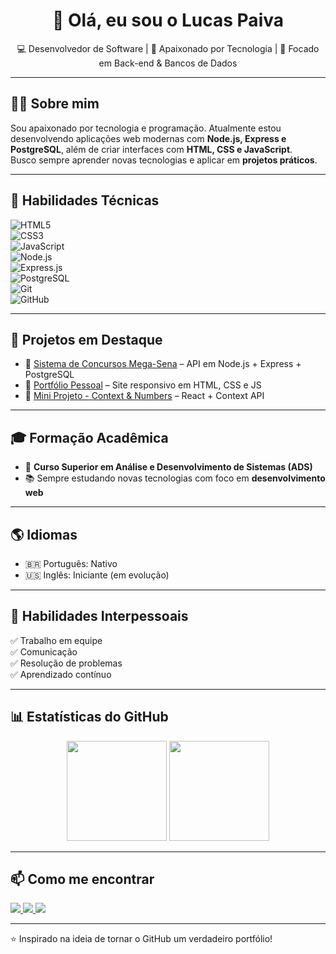 <h1 align="center">👋 Olá, eu sou o Lucas Paiva</h1>

<p align="center">
  💻 Desenvolvedor de Software | 🚀 Apaixonado por Tecnologia | 🎯 Focado em Back-end & Bancos de Dados
</p>

---

## 🧑‍💻 Sobre mim  
Sou apaixonado por tecnologia e programação. Atualmente estou desenvolvendo aplicações web modernas com **Node.js, Express e PostgreSQL**, além de criar interfaces com **HTML, CSS e JavaScript**.  
Busco sempre aprender novas tecnologias e aplicar em **projetos práticos**.  

---

## 🚀 Habilidades Técnicas  

![HTML5](https://img.shields.io/badge/HTML5-E34F26?style=for-the-badge&logo=html5&logoColor=white)  
![CSS3](https://img.shields.io/badge/CSS3-1572B6?style=for-the-badge&logo=css3&logoColor=white)  
![JavaScript](https://img.shields.io/badge/JavaScript-F7DF1E?style=for-the-badge&logo=javascript&logoColor=black)  
![Node.js](https://img.shields.io/badge/Node.js-339933?style=for-the-badge&logo=nodedotjs&logoColor=white)  
![Express.js](https://img.shields.io/badge/Express.js-000000?style=for-the-badge&logo=express&logoColor=white)  
![PostgreSQL](https://img.shields.io/badge/PostgreSQL-316192?style=for-the-badge&logo=postgresql&logoColor=white)  
![Git](https://img.shields.io/badge/Git-F05032?style=for-the-badge&logo=git&logoColor=white)  
![GitHub](https://img.shields.io/badge/GitHub-181717?style=for-the-badge&logo=github&logoColor=white)  

---

## 📂 Projetos em Destaque  

- 🔹 [Sistema de Concursos Mega-Sena](https://github.com/SEU_USUARIO/mega-sena-app) – API em Node.js + Express + PostgreSQL  
- 🔹 [Portfólio Pessoal](https://github.com/SEU_USUARIO/portfolio) – Site responsivo em HTML, CSS e JS  
- 🔹 [Mini Projeto - Context & Numbers](https://github.com/SEU_USUARIO/context-numbers) – React + Context API  

---

## 🎓 Formação Acadêmica  

- 📘 **Curso Superior em Análise e Desenvolvimento de Sistemas (ADS)**  
- 📚 Sempre estudando novas tecnologias com foco em **desenvolvimento web**  

---

## 🌎 Idiomas  

- 🇧🇷 Português: Nativo  
- 🇺🇸 Inglês: Iniciante (em evolução)  

---

## 🤝 Habilidades Interpessoais  

✅ Trabalho em equipe  
✅ Comunicação  
✅ Resolução de problemas  
✅ Aprendizado contínuo  

---

## 📊 Estatísticas do GitHub  

<p align="center">
  <img src="https://github-readme-stats.vercel.app/api?username=LucasCauaPaiva&show_icons=true&theme=radical" height="160px"/>
  <img src="https://github-readme-stats.vercel.app/api/top-langs/?username=LucasCauaPaiva&layout=compact&theme=radical" height="160px"/>
</p>

---

## 📫 Como me encontrar  

<p align="left">
  <a href="https://www.linkedin.com/in/lucaspaiva11" target="_blank">
    <img src="https://img.shields.io/badge/LinkedIn-0077B5?style=for-the-badge&logo=linkedin&logoColor=white"/>
  </a>
  <a href="mailto:lcaua5786@gmail.com">
    <img src="https://img.shields.io/badge/Email-D14836?style=for-the-badge&logo=gmail&logoColor=white"/>
  </a>
  <a href="https://github.com/Lucaspaiva11" target="_blank">
    <img src="https://img.shields.io/badge/GitHub-000000?style=for-the-badge&logo=github&logoColor=white"/>
  </a>
</p>

---

⭐ Inspirado na ideia de tornar o GitHub um verdadeiro portfólio!
